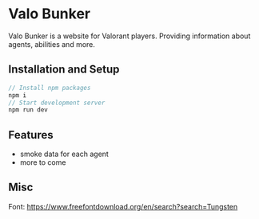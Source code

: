 # Valo Bunker

Valo Bunker is a website for Valorant players. Providing information about agents, abilities and more.

## Installation and Setup

```js
// Install npm packages
npm i
// Start development server
npm run dev
```

## Features

- smoke data for each agent
- more to come

## Misc

Font: https://www.freefontdownload.org/en/search?search=Tungsten
